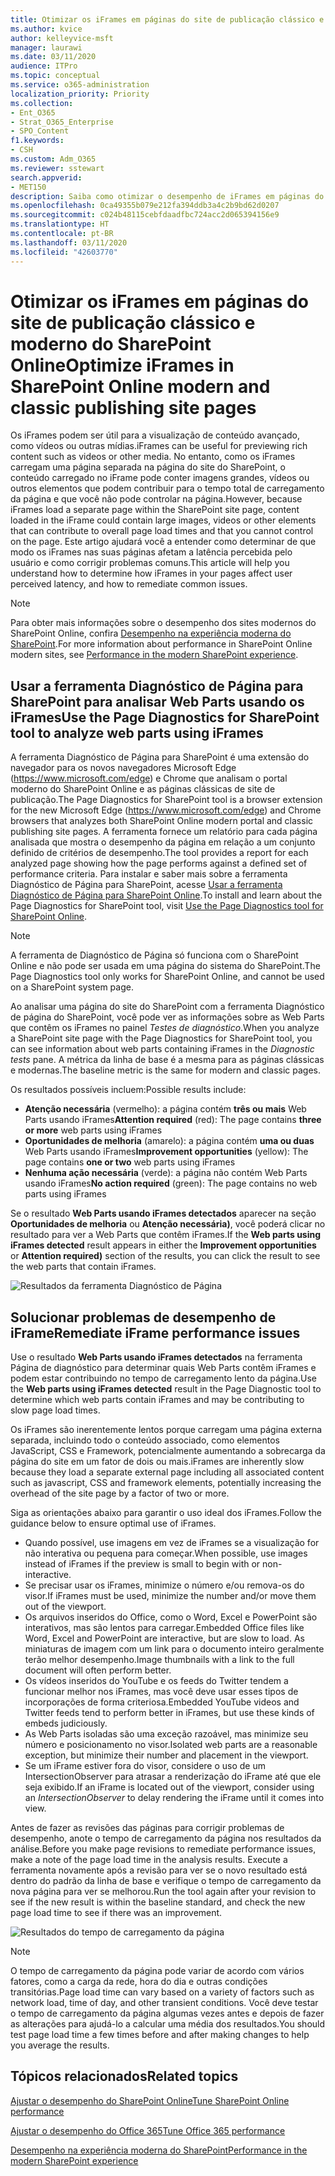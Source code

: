 ```yaml
---
title: Otimizar os iFrames em páginas do site de publicação clássico e moderno do SharePoint Online
ms.author: kvice
author: kelleyvice-msft
manager: laurawi
ms.date: 03/11/2020
audience: ITPro
ms.topic: conceptual
ms.service: o365-administration
localization_priority: Priority
ms.collection:
- Ent_O365
- Strat_O365_Enterprise
- SPO_Content
f1.keywords:
- CSH
ms.custom: Adm_O365
ms.reviewer: sstewart
search.appverid:
- MET150
description: Saiba como otimizar o desempenho de iFrames em páginas do site de publicação clássico e moderno do SharePoint Online.
ms.openlocfilehash: 0ca49355b079e212fa394ddb3a4c2b9bd62d0207
ms.sourcegitcommit: c024b48115cebfdaadfbc724acc2d065394156e9
ms.translationtype: HT
ms.contentlocale: pt-BR
ms.lasthandoff: 03/11/2020
ms.locfileid: "42603770"
---
```

# <a name="optimize-iframes-in-sharepoint-online-modern-and-classic-publishing-site-pages"></a><span data-ttu-id="ac66e-103">Otimizar os iFrames em páginas do site de publicação clássico e moderno do SharePoint Online</span><span class="sxs-lookup"><span data-stu-id="ac66e-103">Optimize iFrames in SharePoint Online modern and classic publishing site pages</span></span>

<span data-ttu-id="ac66e-104">Os iFrames podem ser útil para a visualização de conteúdo avançado, como vídeos ou outras mídias.</span><span class="sxs-lookup"><span data-stu-id="ac66e-104">iFrames can be useful for previewing rich content such as videos or other media.</span></span> <span data-ttu-id="ac66e-105">No entanto, como os iFrames carregam uma página separada na página do site do SharePoint, o conteúdo carregado no iFrame pode conter imagens grandes, vídeos ou outros elementos que podem contribuir para o tempo total de carregamento da página e que você não pode controlar na página.</span><span class="sxs-lookup"><span data-stu-id="ac66e-105">However, because iFrames load a separate page within the SharePoint site page, content loaded in the iFrame could contain large images, videos or other elements that can contribute to overall page load times and that you cannot control on the page.</span></span> <span data-ttu-id="ac66e-106">Este artigo ajudará você a entender como determinar de que modo os iFrames nas suas páginas afetam a latência percebida pelo usuário e como corrigir problemas comuns.</span><span class="sxs-lookup"><span data-stu-id="ac66e-106">This article will help you understand how to determine how iFrames in your pages affect user perceived latency, and how to remediate common issues.</span></span>

>[!NOTE]
><span data-ttu-id="ac66e-107">Para obter mais informações sobre o desempenho dos sites modernos do SharePoint Online, confira [Desempenho na experiência moderna do SharePoint](https://docs.microsoft.com/sharepoint/modern-experience-performance).</span><span class="sxs-lookup"><span data-stu-id="ac66e-107">For more information about performance in SharePoint Online modern sites, see [Performance in the modern SharePoint experience](https://docs.microsoft.com/sharepoint/modern-experience-performance).</span></span>

## <a name="use-the-page-diagnostics-for-sharepoint-tool-to-analyze-web-parts-using-iframes"></a><span data-ttu-id="ac66e-108">Usar a ferramenta Diagnóstico de Página para SharePoint para analisar Web Parts usando os iFrames</span><span class="sxs-lookup"><span data-stu-id="ac66e-108">Use the Page Diagnostics for SharePoint tool to analyze web parts using iFrames</span></span>

<span data-ttu-id="ac66e-109">A ferramenta Diagnóstico de Página para SharePoint é uma extensão do navegador para os novos navegadores Microsoft Edge (https://www.microsoft.com/edge) e Chrome que analisam o portal moderno do SharePoint Online e as páginas clássicas de site de publicação.</span><span class="sxs-lookup"><span data-stu-id="ac66e-109">The Page Diagnostics for SharePoint tool is a browser extension for the new Microsoft Edge (https://www.microsoft.com/edge) and Chrome browsers that analyzes both SharePoint Online modern portal and classic publishing site pages.</span></span> <span data-ttu-id="ac66e-110">A ferramenta fornece um relatório para cada página analisada que mostra o desempenho da página em relação a um conjunto definido de critérios de desempenho.</span><span class="sxs-lookup"><span data-stu-id="ac66e-110">The tool provides a report for each analyzed page showing how the page performs against a defined set of performance criteria.</span></span> <span data-ttu-id="ac66e-111">Para instalar e saber mais sobre a ferramenta Diagnóstico de Página para SharePoint, acesse [Usar a ferramenta Diagnóstico de Página para SharePoint Online](page-diagnostics-for-spo.md).</span><span class="sxs-lookup"><span data-stu-id="ac66e-111">To install and learn about the Page Diagnostics for SharePoint tool, visit [Use the Page Diagnostics tool for SharePoint Online](page-diagnostics-for-spo.md).</span></span>

>[!NOTE]
><span data-ttu-id="ac66e-112">A ferramenta de Diagnóstico de Página só funciona com o SharePoint Online e não pode ser usada em uma página do sistema do SharePoint.</span><span class="sxs-lookup"><span data-stu-id="ac66e-112">The Page Diagnostics tool only works for SharePoint Online, and cannot be used on a SharePoint system page.</span></span>

<span data-ttu-id="ac66e-113">Ao analisar uma página do site do SharePoint com a ferramenta Diagnóstico de página do SharePoint, você pode ver as informações sobre as Web Parts que contêm os iFrames no painel _Testes de diagnóstico_.</span><span class="sxs-lookup"><span data-stu-id="ac66e-113">When you analyze a SharePoint site page with the Page Diagnostics for SharePoint tool, you can see information about web parts containing iFrames in the _Diagnostic tests_ pane.</span></span> <span data-ttu-id="ac66e-114">A métrica da linha de base é a mesma para as páginas clássicas e modernas.</span><span class="sxs-lookup"><span data-stu-id="ac66e-114">The baseline metric is the same for modern and classic pages.</span></span>

<span data-ttu-id="ac66e-115">Os resultados possíveis incluem:</span><span class="sxs-lookup"><span data-stu-id="ac66e-115">Possible results include:</span></span>

- <span data-ttu-id="ac66e-116">**Atenção necessária** (vermelho): a página contém **três ou mais** Web Parts usando iFrames</span><span class="sxs-lookup"><span data-stu-id="ac66e-116">**Attention required** (red): The page contains **three or more** web parts using iFrames</span></span>
- <span data-ttu-id="ac66e-117">**Oportunidades de melhoria** (amarelo): a página contém **uma ou duas** Web Parts usando iFrames</span><span class="sxs-lookup"><span data-stu-id="ac66e-117">**Improvement opportunities** (yellow): The page contains **one or two** web parts using iFrames</span></span>
- <span data-ttu-id="ac66e-118">**Nenhuma ação necessária** (verde): a página não contém Web Parts usando iFrames</span><span class="sxs-lookup"><span data-stu-id="ac66e-118">**No action required** (green): The page contains no web parts using iFrames</span></span>

<span data-ttu-id="ac66e-119">Se o resultado **Web Parts usando iFrames detectados** aparecer na seção **Oportunidades de melhoria** ou **Atenção necessária)**, você poderá clicar no resultado para ver a Web Parts que contêm iFrames.</span><span class="sxs-lookup"><span data-stu-id="ac66e-119">If the **Web parts using iFrames detected** result appears in either the **Improvement opportunities** or **Attention required)** section of the results, you can click the result to see the web parts that contain iFrames.</span></span>

![Resultados da ferramenta Diagnóstico de Página](media/modern-portal-optimization/pagediag-iframe-yellow.png)

## <a name="remediate-iframe-performance-issues"></a><span data-ttu-id="ac66e-121">Solucionar problemas de desempenho de iFrame</span><span class="sxs-lookup"><span data-stu-id="ac66e-121">Remediate iFrame performance issues</span></span>

<span data-ttu-id="ac66e-122">Use o resultado **Web Parts usando iFrames detectados** na ferramenta Página de diagnóstico para determinar quais Web Parts contêm iFrames e podem estar contribuindo no tempo de carregamento lento da página.</span><span class="sxs-lookup"><span data-stu-id="ac66e-122">Use the **Web parts using iFrames detected** result in the Page Diagnostic tool to determine which web parts contain iFrames and may be contributing to slow page load times.</span></span>

<span data-ttu-id="ac66e-123">Os iFrames são inerentemente lentos porque carregam uma página externa separada, incluindo todo o conteúdo associado, como elementos JavaScript, CSS e Framework, potencialmente aumentando a sobrecarga da página do site em um fator de dois ou mais.</span><span class="sxs-lookup"><span data-stu-id="ac66e-123">iFrames are inherently slow because they load a separate external page including all associated content such as javascript, CSS and framework elements, potentially increasing the overhead of the site page by a factor of two or more.</span></span>

<span data-ttu-id="ac66e-124">Siga as orientações abaixo para garantir o uso ideal dos iFrames.</span><span class="sxs-lookup"><span data-stu-id="ac66e-124">Follow the guidance below to ensure optimal use of iFrames.</span></span>

- <span data-ttu-id="ac66e-125">Quando possível, use imagens em vez de iFrames se a visualização for não interativa ou pequena para começar.</span><span class="sxs-lookup"><span data-stu-id="ac66e-125">When possible, use images instead of iFrames if the preview is small to begin with or non-interactive.</span></span>
- <span data-ttu-id="ac66e-126">Se precisar usar os iFrames, minimize o número e/ou remova-os do visor.</span><span class="sxs-lookup"><span data-stu-id="ac66e-126">If iFrames must be used, minimize the number and/or move them out of the viewport.</span></span>
- <span data-ttu-id="ac66e-127">Os arquivos inseridos do Office, como o Word, Excel e PowerPoint são interativos, mas são lentos para carregar.</span><span class="sxs-lookup"><span data-stu-id="ac66e-127">Embedded Office files like Word, Excel and PowerPoint are interactive, but are slow to load.</span></span> <span data-ttu-id="ac66e-128">As miniaturas de imagem com um link para o documento inteiro geralmente terão melhor desempenho.</span><span class="sxs-lookup"><span data-stu-id="ac66e-128">Image thumbnails with a link to the full document will often perform better.</span></span>
- <span data-ttu-id="ac66e-129">Os vídeos inseridos do YouTube e os feeds do Twitter tendem a funcionar melhor nos iFrames, mas você deve usar esses tipos de incorporações de forma criteriosa.</span><span class="sxs-lookup"><span data-stu-id="ac66e-129">Embedded YouTube videos and Twitter feeds tend to perform better in iFrames, but use these kinds of embeds judiciously.</span></span>
- <span data-ttu-id="ac66e-130">As Web Parts isoladas são uma exceção razoável, mas minimize seu número e posicionamento no visor.</span><span class="sxs-lookup"><span data-stu-id="ac66e-130">Isolated web parts are a reasonable exception, but minimize their number and placement in the viewport.</span></span>
- <span data-ttu-id="ac66e-131">Se um iFrame estiver fora do visor, considere o uso de um IntersectionObserver para atrasar a renderização do iFrame até que ele seja exibido.</span><span class="sxs-lookup"><span data-stu-id="ac66e-131">If an iFrame is located out of the viewport, consider using an _IntersectionObserver_ to delay rendering the iFrame until it comes into view.</span></span>

<span data-ttu-id="ac66e-132">Antes de fazer as revisões das páginas para corrigir problemas de desempenho, anote o tempo de carregamento da página nos resultados da análise.</span><span class="sxs-lookup"><span data-stu-id="ac66e-132">Before you make page revisions to remediate performance issues, make a note of the page load time in the analysis results.</span></span> <span data-ttu-id="ac66e-133">Execute a ferramenta novamente após a revisão para ver se o novo resultado está dentro do padrão da linha de base e verifique o tempo de carregamento da nova página para ver se melhorou.</span><span class="sxs-lookup"><span data-stu-id="ac66e-133">Run the tool again after your revision to see if the new result is within the baseline standard, and check the new page load time to see if there was an improvement.</span></span>

![Resultados do tempo de carregamento da página](media/modern-portal-optimization/pagediag-page-load-time.png)

>[!NOTE]
><span data-ttu-id="ac66e-135">O tempo de carregamento da página pode variar de acordo com vários fatores, como a carga da rede, hora do dia e outras condições transitórias.</span><span class="sxs-lookup"><span data-stu-id="ac66e-135">Page load time can vary based on a variety of factors such as network load, time of day, and other transient conditions.</span></span> <span data-ttu-id="ac66e-136">Você deve testar o tempo de carregamento da página algumas vezes antes e depois de fazer as alterações para ajudá-lo a calcular uma média dos resultados.</span><span class="sxs-lookup"><span data-stu-id="ac66e-136">You should test page load time a few times before and after making changes to help you average the results.</span></span>

## <a name="related-topics"></a><span data-ttu-id="ac66e-137">Tópicos relacionados</span><span class="sxs-lookup"><span data-stu-id="ac66e-137">Related topics</span></span>

[<span data-ttu-id="ac66e-138">Ajustar o desempenho do SharePoint Online</span><span class="sxs-lookup"><span data-stu-id="ac66e-138">Tune SharePoint Online performance</span></span>](tune-sharepoint-online-performance.md)

[<span data-ttu-id="ac66e-139">Ajustar o desempenho do Office 365</span><span class="sxs-lookup"><span data-stu-id="ac66e-139">Tune Office 365 performance</span></span>](tune-office-365-performance.md)

[<span data-ttu-id="ac66e-140">Desempenho na experiência moderna do SharePoint</span><span class="sxs-lookup"><span data-stu-id="ac66e-140">Performance in the modern SharePoint experience</span></span>](https://docs.microsoft.com/sharepoint/modern-experience-performance)
